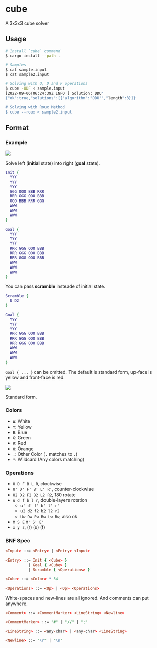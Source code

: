 # cube

A 3x3x3 cube solver

## Usage

```bash
# Install `cube` command
$ cargo install --path .

# Samples
$ cat sample.input
$ cat sample2.input

# Solving with U, D and F operations
$ cube -UDF < sample.input
[2022-09-06T06:24:39Z INFO ] Solution: DDU'
{"ok":true,"solutions":[{"algorithm":"DDU'","length":3}]}

# Solving with Roux Method
$ cube --roux < sample2.input
```

## Format

### Example

![](https://user-images.githubusercontent.com/2749629/188441799-0f08adb8-709a-47ee-8c97-4039821ebeb1.png)

Solve left (**initial** state) into right (**goal** state).

```dot
Init {
  YYY
  YYY
  YYY
  GGG OOO BBB RRR
  RRR GGG OOO BBB
  OOO BBB RRR GGG
  WWW
  WWW
  WWW
}

Goal {
  YYY
  YYY
  YYY
  RRR GGG OOO BBB
  RRR GGG OOO BBB
  RRR GGG OOO BBB
  WWW
  WWW
  WWW
}
```

You can pass **scramble** insteade of initial state.

```dot
Scramble {
  U D2
}

Goal {
  YYY
  YYY
  YYY
  RRR GGG OOO BBB
  RRR GGG OOO BBB
  RRR GGG OOO BBB
  WWW
  WWW
  WWW
}
```

`Goal { ... }` can be omitted.
The default is standard form, up-face is yellow and front-face is red.

![](https://user-images.githubusercontent.com/2749629/188440065-7c9c71d1-5b34-4899-8968-ecabee745863.png)

Standard form.

### Colors

- `W`: White
- `Y`: Yellow
- `B`: Blue
- `G`: Green
- `R`: Red
- `O`: Orange
- `.`: Other Color (`.` matches to `.`)
- `*`: Wildcard (Any colors matching)

### Operations

- `U D F B L R`, clockwise
- `U' D' F' B' L' R'`, counter-clockwise
- `U2 D2 F2 B2 L2 R2`, 180 rotate
- `u d f b l r`, double-layers rotation
  - `u' d' f' b' l' r'`
  - `u2 d2 f2 b2 l2 r2`
  - `Uw Dw Fw Bw Lw Rw`, also ok
- `M S E` `M' S' E'`
- `x y z`, (r) (u) (f)

### BNF Spec

```prolog
<Input> ::= <Entry> | <Entry> <Input>

<Entry> ::= Init { <Cube> }
          | Goal { <Cube> }
          | Scramble { <Operations> }

<Cube> ::= <Color> * 54

<Operations> ::= <Op> | <Op> <Operations>
```

White-spaces and new-lines are all ignored.
And comments can put anywhere.

```prolog
<Comment> ::= <CommentMarker> <LineString> <Newline>

<CommentMarker> ::= "#" | "//" | ";"

<LineString> ::= <any-char> | <any-char> <LineString>

<Newline> ::= "\r" | "\n"
```
